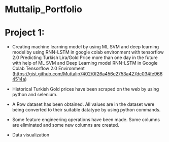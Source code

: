 # Muttalip_Portfolio
# Project 1:

- Creating machine learning model by using ML SVM and deep learning model by using RNN-LSTM in google colab environment with tensorflow 2.0
Predicting Turkish Lira/Gold Price more than one day in the future with help of ML SVM and Deep Learning model RNN-LSTM in Google Colab Tensorflow 2.0 Environment (https://gist.github.com/Muttalip7402/0f26a456e2753a427dc034fe9664514a)

- Historical Turkish Gold prices have been scraped on the web by using python and selenium. 
- A Row dataset has been obtained. All values are in the dataset were being converted to their suitable datatype by using python commands.
- Some feature engineering operations have been made. Some columns are eliminated and some new columns are created.
- Data visualization
